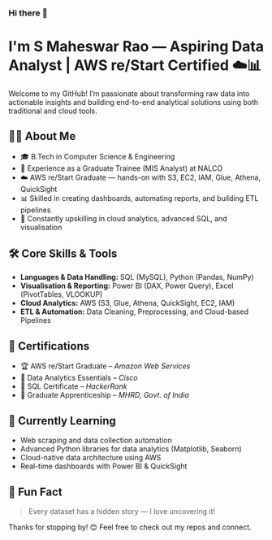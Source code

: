 ### Hi there 👋  
# I'm S Maheswar Rao — Aspiring Data Analyst | AWS re/Start Certified ☁️📊

Welcome to my GitHub! I’m passionate about transforming raw data into actionable insights and building end-to-end analytical solutions using both traditional and cloud tools.  


## 🧑‍💻 About Me

- 🎓 B.Tech in Computer Science & Engineering  
- 💼 Experience as a Graduate Trainee (MIS Analyst) at NALCO  
- ☁️ AWS re/Start Graduate — hands-on with S3, EC2, IAM, Glue, Athena, QuickSight  
- 📊 Skilled in creating dashboards, automating reports, and building ETL pipelines  
- 🚀 Constantly upskilling in cloud analytics, advanced SQL, and visualisation

## 🛠️ Core Skills & Tools

- **Languages & Data Handling:** SQL (MySQL), Python (Pandas, NumPy)  
- **Visualisation & Reporting:** Power BI (DAX, Power Query), Excel (PivotTables, VLOOKUP)  
- **Cloud Analytics:** AWS (S3, Glue, Athena, QuickSight, EC2, IAM)  
- **ETL & Automation:** Data Cleaning, Preprocessing, and Cloud-based Pipelines

## 📜 Certifications

- 🏆 AWS re/Start Graduate – *Amazon Web Services*  
- 🧠 Data Analytics Essentials – *Cisco*  
- 🧮 SQL Certificate – *HackerRank*  
- 📄 Graduate Apprenticeship – *MHRD, Govt. of India*


## 🌱 Currently Learning

- Web scraping and data collection automation  
- Advanced Python libraries for data analytics (Matplotlib, Seaborn)  
- Cloud-native data architecture using AWS  
- Real-time dashboards with Power BI & QuickSight


## 📌 Fun Fact

> Every dataset has a hidden story — I love uncovering it!

Thanks for stopping by! 😊 Feel free to check out my repos and connect.


